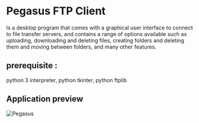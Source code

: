 # Pegasus FTP Client
Is a desktop program that comes with a graphical user interface to connect to file transfer servers, and contains a range of options available such as uploading, downloading and deleting files, creating folders and deleting them and moving between folders, and many other features.

## prerequisite :
python 3 interpreter, python tkinter, python ftplib

## Application preview
![Pegasus](https://user-images.githubusercontent.com/34167431/57879359-f2d96500-7824-11e9-9dd6-e15bd9af3eb2.jpg)
